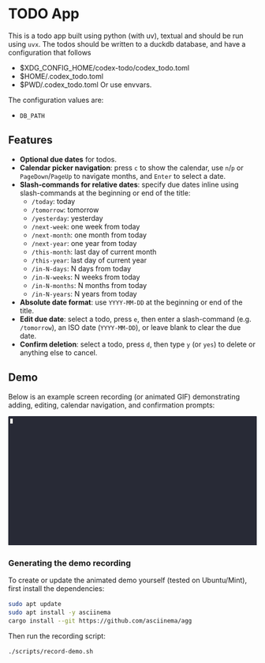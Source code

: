# TODO App

This is a todo app built using python (with uv), textual and should be run using `uvx`. The todos should be written to a duckdb database, and have a configuration that follows
* $XDG_CONFIG_HOME/codex-todo/codex_todo.toml
* $HOME/.codex_todo.toml
* $PWD/.codex_todo.toml
Or use envvars.

The configuration values are:
* `DB_PATH`

## Features

- **Optional due dates** for todos.
- **Calendar picker navigation**: press `c` to show the calendar, use `n`/`p` or `PageDown`/`PageUp` to navigate months, and `Enter` to select a date.
- **Slash-commands for relative dates**: specify due dates inline using slash-commands at the beginning or end of the title:
  - `/today`: today
  - `/tomorrow`: tomorrow
  - `/yesterday`: yesterday
  - `/next-week`: one week from today
  - `/next-month`: one month from today
  - `/next-year`: one year from today
  - `/this-month`: last day of current month
  - `/this-year`: last day of current year
  - `/in-N-days`: N days from today
  - `/in-N-weeks`: N weeks from today
  - `/in-N-months`: N months from today
  - `/in-N-years`: N years from today
- **Absolute date format**: use `YYYY-MM-DD` at the beginning or end of the title.
- **Edit due date**: select a todo, press `e`, then enter a slash-command (e.g. `/tomorrow`), an ISO date (`YYYY-MM-DD`), or leave blank to clear the due date.
- **Confirm deletion**: select a todo, press `d`, then type `y` (or `yes`) to delete or anything else to cancel.

## Demo

Below is an example screen recording (or animated GIF) demonstrating adding, editing, calendar navigation, and confirmation prompts:

![Codex TODO Demo](assets/todo-demo.gif)

### Generating the demo recording

To create or update the animated demo yourself (tested on Ubuntu/Mint), first install the dependencies:
```bash
sudo apt update
sudo apt install -y asciinema 
cargo install --git https://github.com/asciinema/agg
```
Then run the recording script:
```bash
./scripts/record-demo.sh
```

